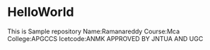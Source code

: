 # HelloWorld
This is Sample repository
Name:Ramanareddy
Course:Mca
College:APGCCS
Icetcode:ANMK
APPROVED BY JNTUA
AND UGC

